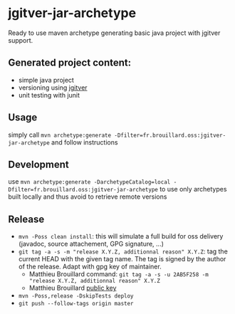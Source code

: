 # jgitver-jar-archetype

Ready to use maven archetype generating basic java project with jgitver support.

## Generated project content:

- simple java project
- versioning using [jgitver](https://github.com/jgitver/jgitver-maven-plugin)
- unit testing with junit
  
## Usage

simply call `mvn archetype:generate -Dfilter=fr.brouillard.oss:jgitver-jar-archetype` and follow instructions

## Development

use `mvn archetype:generate -DarchetypeCatalog=local -Dfilter=fr.brouillard.oss:jgitver-jar-archetype` to use only archetypes built locally and thus avoid to retrieve remote versions

## Release

- `mvn -Poss clean install`: this will simulate a full build for oss delivery (javadoc, source attachement, GPG signature, ...)
- `git tag -a -s -m "release X.Y.Z, additionnal reason" X.Y.Z`: tag the current HEAD with the given tag name. The tag is signed by the author of the release. Adapt with gpg key of maintainer.
    - Matthieu Brouillard command:  `git tag -a -s -u 2AB5F258 -m "release X.Y.Z, additionnal reason" X.Y.Z`
    - Matthieu Brouillard [public key](https://sks-keyservers.net/pks/lookup?op=get&search=0x8139E8632AB5F258)
- `mvn -Poss,release -DskipTests deploy`
- `git push --follow-tags origin master` 